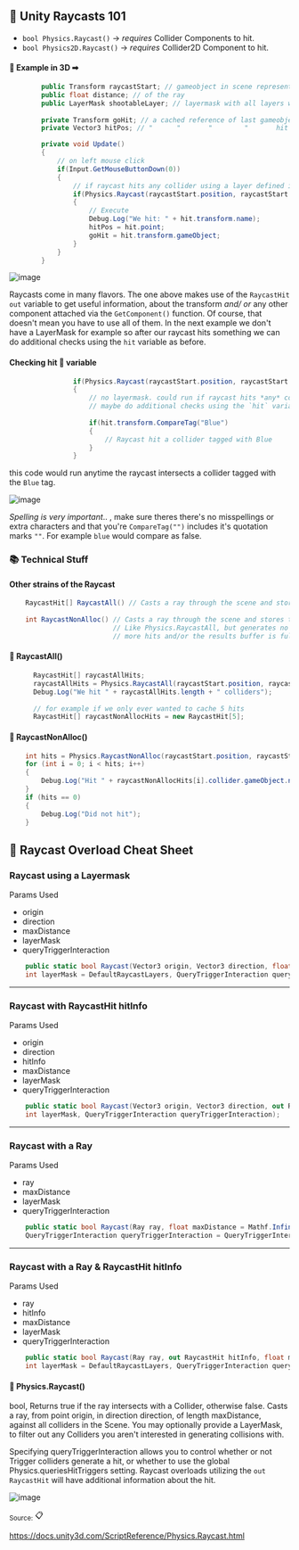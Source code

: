 ## 🔶 Unity Raycasts 101

- `bool Physics.Raycast()` -> *requires* Collider Components to hit.
- `bool Physics2D.Raycast()` -> *requires* Collider2D Component to hit.

#### 🔶 Example in 3D ➡
```cs
        public Transform raycastStart; // gameobject in scene representing raycast start point
        public float distance; // of the ray
        public LayerMask shootableLayer; // layermask with all layers wished to be detected enabled
        
        private Transform goHit; // a cached reference of last gameobject hit by raycast
        private Vector3 hitPos; // "      "       "        "       hit position of raycast

        private void Update()
        {
            // on left mouse click
            if(Input.GetMouseButtonDown(0))
            {
                // if raycast hits any collider using a layer defined in layermask along its direction within distance
                if(Physics.Raycast(raycastStart.position, raycastStart.forward, out hit, distance, shootableLayer))
                {
                    // Execute
                    Debug.Log("We hit: " + hit.transform.name);
                    hitPos = hit.point;
                    goHit = hit.transform.gameObject;
                }
            }
        }
```
![image](https://user-images.githubusercontent.com/60554748/235264495-d3534595-10b1-4355-991c-b573db2e70e1.png)


Raycasts come in many flavors. The one above makes use of the `RaycastHit` `out` variable to get useful information, about the transform *and/ or* any other component attached via the `GetComponent()` function.
Of course, that doesn't mean you have to use all of them. In the next example we don't have a LayerMask for example so after our raycast hits something we can do additional checks using the `hit` variable as before.

#### Checking hit 💢 variable
```cs
                if(Physics.Raycast(raycastStart.position, raycastStart.forward, out hit, distance))
                {
                    // no layermask. could run if raycast hits *any* collider
                    // maybe do additional checks using the `hit` variable
                    
                    if(hit.transform.CompareTag("Blue")
                    {
                        // Raycast hit a collider tagged with Blue
                    }
                }
```

this code would run anytime the raycast intersects a collider tagged with the `Blue` tag.

![image](https://user-images.githubusercontent.com/60554748/235266950-3bc792b5-3345-458b-a9bc-ffb1aa057b35.png)

*Spelling is very important*.. , make sure theres there's no misspellings or extra characters and that you're `CompareTag("")` includes it's quotation marks `""`.
For example `blue` would compare as false. 

### 📚 Technical Stuff

#### Other strains of the Raycast

```cs
    RaycastHit[] RaycastAll() // Casts a ray through the scene and stores all the hits to an array of RaycastHit.
    
    int RaycastNonAlloc() // Casts a ray through the scene and stores the hits into the buffer.
                          // Like Physics.RaycastAll, but generates no garbage. The raycast query ends when there are no
                          // more hits and/or the results buffer is full. 
```

#### 🔶 RaycastAll()
```cs
      RaycastHit[] raycastAllHits;
      raycastAllHits = Physics.RaycastAll(raycastStart.position, raycastStart.forward, distance, shootableLayer);
      Debug.Log("We hit " + raycastAllHits.length + " colliders");
      
      // for example if we only ever wanted to cache 5 hits
      RaycastHit[] raycastNonAllocHits = new RaycastHit[5];
  ```
  #### 🔶 RaycastNonAlloc()
  ```cs    
      int hits = Physics.RaycastNonAlloc(raycastStart.position, raycastStart.forward, raycastNonAllocHits, distance, shootableLayer);
      for (int i = 0; i < hits; i++)
      {
          Debug.Log("Hit " + raycastNonAllocHits[i].collider.gameObject.name);
      }
      if (hits == 0)
      {
          Debug.Log("Did not hit");
      }
```

## 🌠 Raycast Overload Cheat Sheet

### Raycast using a **Layermask**

Params Used
- origin
- direction
- maxDistance
- layerMask
- queryTriggerInteraction

```cs
    public static bool Raycast(Vector3 origin, Vector3 direction, float maxDistance = Mathf.Infinity,
    int layerMask = DefaultRaycastLayers, QueryTriggerInteraction queryTriggerInteraction = QueryTriggerInteraction.UseGlobal);
```
---

### Raycast with **RaycastHit hitInfo**

Params Used
- origin
- direction
- hitInfo
- maxDistance
- layerMask
- queryTriggerInteraction

```cs
    public static bool Raycast(Vector3 origin, Vector3 direction, out RaycastHit hitInfo, float maxDistance,
    int layerMask, QueryTriggerInteraction queryTriggerInteraction);
```
---

### Raycast with a **Ray**

Params Used
- ray
- maxDistance
- layerMask
- queryTriggerInteraction

```cs
    public static bool Raycast(Ray ray, float maxDistance = Mathf.Infinity, int layerMask = DefaultRaycastLayers,
    QueryTriggerInteraction queryTriggerInteraction = QueryTriggerInteraction.UseGlobal);
```
---

### Raycast with a **Ray & RaycastHit hitInfo**

Params Used
- ray
- hitInfo
- maxDistance
- layerMask
- queryTriggerInteraction

```cs
    public static bool Raycast(Ray ray, out RaycastHit hitInfo, float maxDistance = Mathf.Infinity, 
    int layerMask = DefaultRaycastLayers, QueryTriggerInteraction queryTriggerInteraction = QueryTriggerInteraction.UseGlobal);
```

#### 🔶 Physics.Raycast()
bool, Returns true if the ray intersects with a Collider, otherwise false.
Casts a ray, from point origin, in direction direction, of length maxDistance, against all colliders in the Scene.
You may optionally provide a LayerMask, to filter out any Colliders you aren't interested in generating collisions with.

Specifying queryTriggerInteraction allows you to control whether or not Trigger colliders generate a hit, or whether to use the global Physics.queriesHitTriggers setting. Raycast overloads utilizing the `out RaycastHit` will have additional information about the hit.

![image](https://user-images.githubusercontent.com/60554748/227697561-d0f41683-cff9-43ef-beba-72f1014d5268.png)

<sub>
Source:</sub> 📋

https://docs.unity3d.com/ScriptReference/Physics.Raycast.html 

